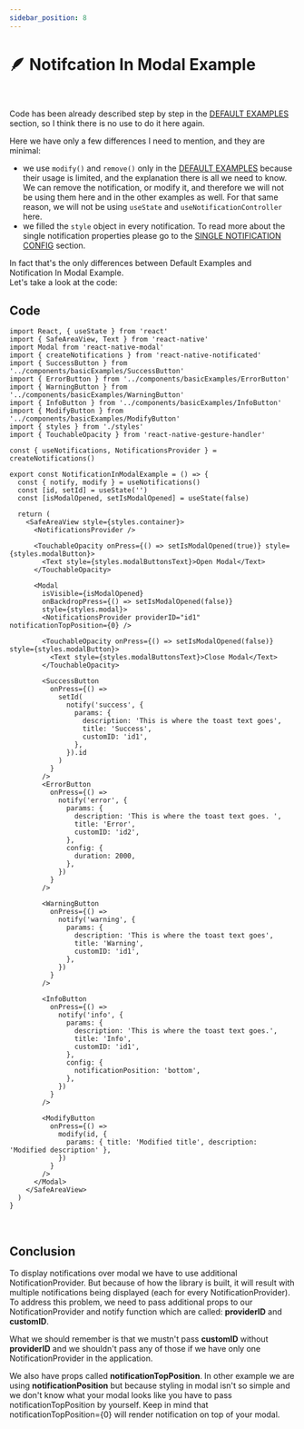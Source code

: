 ```yaml
---
sidebar_position: 8
---
```


# 🪶 Notifcation In Modal Example

<br/>

Code has been already described step by step in the [DEFAULT EXAMPLES](./default-examples.md) section, so I think there is no use to do it here again.

Here we have only a few differences I need to mention, and they are minimal:

- we use `modify()` and `remove()` only in the [DEFAULT EXAMPLES](./default-examples.md) because their usage is limited, and the explanation there is all we need to know. We can remove the notification, or modify it, and therefore we will not be using them here and in the other examples as well. For that same reason, we will not be using `useState` and `useNotificationController` here.
- we filled the `style` object in every notification. To read more about the single notification properties please go to the [SINGLE NOTIFICATION CONFIG](../default-variants-config/props-config.md) section.
  <br/>

In fact that's the only differences between Default Examples and Notification In Modal Example.<br/>
Let's take a look at the code:

## Code

```tsx
import React, { useState } from 'react'
import { SafeAreaView, Text } from 'react-native'
import Modal from 'react-native-modal'
import { createNotifications } from 'react-native-notificated'
import { SuccessButton } from '../components/basicExamples/SuccessButton'
import { ErrorButton } from '../components/basicExamples/ErrorButton'
import { WarningButton } from '../components/basicExamples/WarningButton'
import { InfoButton } from '../components/basicExamples/InfoButton'
import { ModifyButton } from '../components/basicExamples/ModifyButton'
import { styles } from './styles'
import { TouchableOpacity } from 'react-native-gesture-handler'

const { useNotifications, NotificationsProvider } = createNotifications()

export const NotificationInModalExample = () => {
  const { notify, modify } = useNotifications()
  const [id, setId] = useState('')
  const [isModalOpened, setIsModalOpened] = useState(false)

  return (
    <SafeAreaView style={styles.container}>
      <NotificationsProvider />

      <TouchableOpacity onPress={() => setIsModalOpened(true)} style={styles.modalButton}>
        <Text style={styles.modalButtonsText}>Open Modal</Text>
      </TouchableOpacity>

      <Modal
        isVisible={isModalOpened}
        onBackdropPress={() => setIsModalOpened(false)}
        style={styles.modal}>
        <NotificationsProvider providerID="id1" notificationTopPosition={0} />

        <TouchableOpacity onPress={() => setIsModalOpened(false)} style={styles.modalButton}>
          <Text style={styles.modalButtonsText}>Close Modal</Text>
        </TouchableOpacity>

        <SuccessButton
          onPress={() =>
            setId(
              notify('success', {
                params: {
                  description: 'This is where the toast text goes',
                  title: 'Success',
                  customID: 'id1',
                },
              }).id
            )
          }
        />
        <ErrorButton
          onPress={() =>
            notify('error', {
              params: {
                description: 'This is where the toast text goes. ',
                title: 'Error',
                customID: 'id2',
              },
              config: {
                duration: 2000,
              },
            })
          }
        />

        <WarningButton
          onPress={() =>
            notify('warning', {
              params: {
                description: 'This is where the toast text goes',
                title: 'Warning',
                customID: 'id1',
              },
            })
          }
        />

        <InfoButton
          onPress={() =>
            notify('info', {
              params: {
                description: 'This is where the toast text goes.',
                title: 'Info',
                customID: 'id1',
              },
              config: {
                notificationPosition: 'bottom',
              },
            })
          }
        />

        <ModifyButton
          onPress={() =>
            modify(id, {
              params: { title: 'Modified title', description: 'Modified description' },
            })
          }
        />
      </Modal>
    </SafeAreaView>
  )
}
```

<br/>

## Conclusion

To display notifications over modal we have to use additional NotificationProvider. But because of how the library is built, it will result with multiple notifications being displayed (each for every NotificationProvider). To address this problem, we need to pass additional props to our NotificationProvider and notify function which are called: **providerID** and **customID**.

What we should remember is that we mustn't pass **customID** without **providerID** and we shouldn't pass any of those if we have only one NotificationProvider in the application.

We also have props called **notificationTopPosition**. In other example we are using **notificationPosition** but because styling in modal isn't so simple and we don't know what your modal looks like you have to pass notificationTopPosition by yourself. Keep in mind that notificationTopPosition={0} will render notification on top of your modal.
